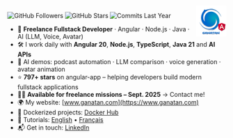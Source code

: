 <img src="./ui/ganatan-about-github.png" align="right" width="70" height="70" alt="logo ganatan">

![GitHub Followers](https://img.shields.io/badge/Followers-437-blue?style=flat-square&logo=github)
![GitHub Stars](https://img.shields.io/badge/★%20Stars-1.5k-blue?style=flat-square&logo=github)
![Commits Last Year](https://img.shields.io/badge/Commits-1522-blue?style=flat-square&logo=git)

- 👋 **Freelance Fullstack Developer** · Angular · Node.js · Java · AI (LLM, Voice, Avatar)  
- 🛠️ I work daily with **Angular 20**, **Node.js**, **TypeScript**, **Java 21** and **AI APIs**  
- 🤖 AI demos: podcast automation · LLM comparison · voice generation · avatar animation  
- ⭐ **797+ stars** on angular-app – helping developers build modern fullstack applications  
- 🧑‍💻 **Available for freelance missions – Sept. 2025** → Contact me!
- 🌍 My website: [www.ganatan.com](https://www.ganatan.com)
- 🐳 Dockerized projects: [Docker Hub](https://hub.docker.com/u/ganatan)
- 📘 Tutorials: [English](https://www.ganatan.com/en/tutorials) • [Français](https://www.ganatan.com/tutorials)
- 📬 Get in touch: [LinkedIn](https://www.linkedin.com/in/dannyganatan)


